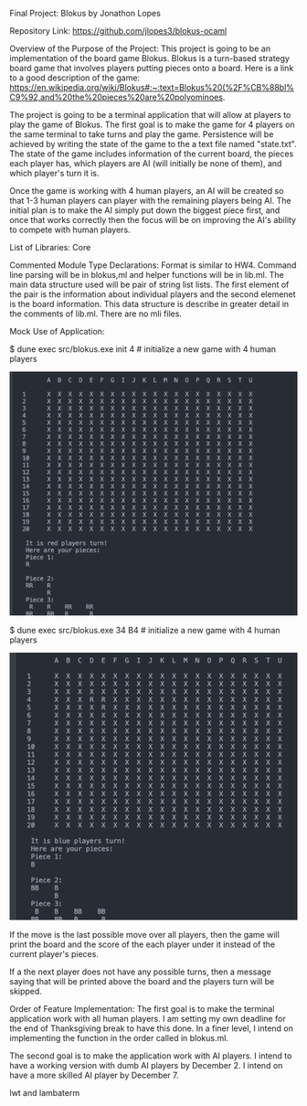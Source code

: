 Final Project: Blokus by Jonathon Lopes

Repository Link: https://github.com/jlopes3/blokus-ocaml

Overview of the Purpose of the Project:
This project is going to be an implementation of the board game Blokus. Blokus is a turn-based
strategy board game that involves players putting pieces onto a board. Here is a link to a good
description of the game: https://en.wikipedia.org/wiki/Blokus#:~:text=Blokus%20(%2F%CB%88bl%C9%92,and%20the%20pieces%20are%20polyominoes.

The project is going to be a terminal application that will allow at players to play the game of
Blokus. The first goal is to make the game for 4 players on the same terminal to take turns and
play the game. Persistence will be achieved by writing the state of the game to the a text file
named "state.txt". The state of the game includes information of the current board, the pieces
each player has, which players are AI (will initially be none of them), and which player's turn
it is.

Once the game is working with 4 human players, an AI will be created so that 1-3 human players
can player with the remaining players being AI. The initial plan is to make the AI simply put
down the biggest piece first, and once that works correctly then the focus will be on improving
the AI's ability to compete with human players.

List of Libraries:
Core

Commented Module Type Declarations:
Format is similar to HW4. Command line parsing will be in blokus,ml and helper functions will be
in lib.ml. The main data structure used will be pair of string list lists. The first element of
the pair is the information about individual players and the second elemenet is the board
information. This data structure is describe in greater detail in the comments of lib.ml. There
are no mli files.

Mock Use of Application:

$ dune exec src/blokus.exe init 4 # initialize a new game with 4 human players

![Alt text](Init.png?raw=true "Title")

$ dune exec src/blokus.exe 34 B4 # initialize a new game with 4 human players

![Alt text](AfterTurn.png?raw=true "Title")

If the move is the last possible move over all players, then the game will print the board and
the score of the each player under it instead of the current player's pieces.

If a the next player does not have any possible turns, then a message saying
that will be printed above the board and the players turn will be skipped.

Order of Feature Implementation:
The first goal is to make the terminal application work with all human players. I am setting my
own deadline for the end of Thanksgiving break to have this done. In a finer level, I intend on
implementing the function in the order called in blokus.ml.

The second goal is to make the application work with AI players. I intend to have a working version
with dumb AI players by December 2. I intend on have a more skilled AI player by December 7.

lwt and lambaterm
